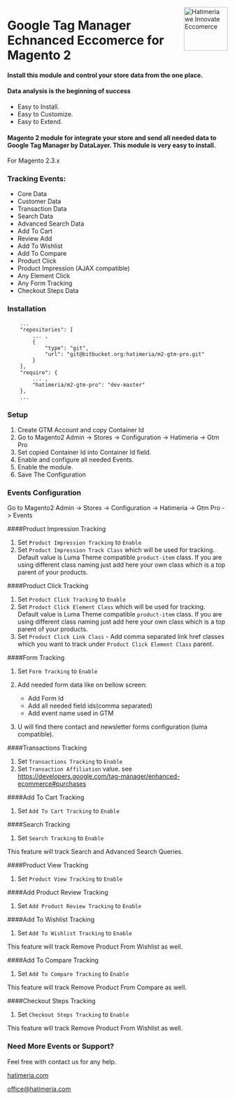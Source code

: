 <a href="http://www.hatimeria.com" title="Hatimeria" ><img src="https://www.hatimeria.com/static/3ec1f16ae64e3d9c5da6315bb43e8509/b284c/logo.png" width="100" align="right" alt="Hatimeria we Innovate Eccomerce" /></a>

# Google Tag Manager Echnanced Eccomerce for Magento 2

#### Install this module and control your store data from the one place.

#### Data analysis is the beginning of success

- Easy to Install.
- Easy to Customize.
- Easy to Extend.


#### Magento 2 module for integrate your store and send all needed data to Google Tag Manager by DataLayer. This module is very easy to install.

For Magento 2.3.x

### Tracking Events:

- Core Data
- Customer Data
- Transaction Data
- Search Data
- Advanced Search Data
- Add To Cart
- Review Add
- Add To Wishlist
- Add To Compare
- Product Click
- Product Impression (AJAX compatible)
- Any Element Click
- Any Form Tracking
- Checkout Steps Data

### Installation

```
    ...
    "repositories": [
        ... ,
        {
            "type": "git",
            "url": "git@bitbucket.org:hatimeria/m2-gtm-pro.git"
        }
    ],
    "require": {
        ... ,
        "hatimeria/m2-gtm-pro": "dev-master"
    },
    ...
```


### Setup

1. Create GTM Account and copy Container Id
2. Go to Magento2 Admin -> Stores -> Configuration -> Hatimeria -> Gtm Pro
3. Set copied Container Id into Container Id field.
4. Enable and configure all needed Events.
5. Enable the module.
6. Save The Configuration

### Events Configuration

Go to Magento2 Admin -> Stores -> Configuration -> Hatimeria -> Gtm Pro -> Events

####Product Impression Tracking

1. Set `Product Impression Tracking` to `Enable`
2. Set `Product Impression Track Class` which will be used for tracking. Default value is Luma Theme compatible `product-item` class.
If you are using different class naming just add here your own class which is a top parent of your products.

####Product Click Tracking

1. Set `Product Click Tracking` to `Enable`
2. Set `Product Click Element Class` which will be used for tracking. Default value is Luma Theme compatible `product-item` class.
If you are using different class naming just add here your own class which is a top parent of your products.
3. Set `Product Click Link Class` - Add comma separated link href classes which you want to track under `Product Click Element Class` parent.

####Form Tracking
1. Set `Form Tracking` to `Enable`
2. Add needed form data like on bellow screen:
   <image add>
   
   - Add Form Id
   - Add all needed field ids(comma separated)
   - Add event name used in GTM
   
3. U will find there contact and newsletter forms configuration (luma compatible). 

####Transactions Tracking 
1. Set `Transactions Tracking` to `Enable`
2. Set `Transaction Affiliation` value. see 
<a href="http://www.hatimeria.com/#" title="Gtm Transaction">https://developers.google.com/tag-manager/enhanced-ecommerce#purchases</a>

####Add To Cart Tracking
1. Set `Add To Cart Tracking` to `Enable`

####Search Tracking
1. Set `Search Tracking` to `Enable`

This feature will track Search and Advanced Search Queries.

####Product View Tracking
1. Set `Product View Tracking` to `Enable`

####Add Product Review Tracking
1. Set `Add Product Review Tracking` to `Enable`

####Add To Wishlist Tracking
1. Set `Add To Wishlist Tracking` to `Enable`

This feature will track Remove Product From Wishlist as well.

####Add To Compare Tracking
1. Set `Add To Compare Tracking` to `Enable`

This feature will track Remove Product From Compare as well.

####Checkout Steps Tracking
1. Set `Checkout Steps Tracking` to `Enable`

This feature will track Remove Product From Wishlist as well.

### Need More Events or Support?
Feel free with contact us for any help.

<a href="http://www.hatimeria.com/" title="Hatimeria">hatimeria.com</a>

[office@hatimeria.com](mailto:office@hatimeria.com)
